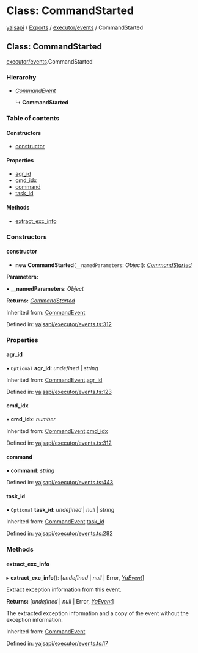 # Class: CommandStarted

[yajsapi](../yajsapi.md) / [Exports](../modules/) / [executor/events](../modules/executor_events.md) / CommandStarted

## Class: CommandStarted

[executor/events](../modules/executor_events.md).CommandStarted

### Hierarchy

* [_CommandEvent_](executor_events.commandevent.md)

  ↳ **CommandStarted**

### Table of contents

#### Constructors

* [constructor](executor_events.commandstarted.md#constructor)

#### Properties

* [agr\_id](executor_events.commandstarted.md#agr_id)
* [cmd\_idx](executor_events.commandstarted.md#cmd_idx)
* [command](executor_events.commandstarted.md#command)
* [task\_id](executor_events.commandstarted.md#task_id)

#### Methods

* [extract\_exc\_info](executor_events.commandstarted.md#extract_exc_info)

### Constructors

#### constructor

* **new CommandStarted**\(`__namedParameters`: _Object_\): [_CommandStarted_](executor_events.commandstarted.md)

**Parameters:**

• **\_\_namedParameters**: _Object_

**Returns:** [_CommandStarted_](executor_events.commandstarted.md)

Inherited from: [CommandEvent](executor_events.commandevent.md)

Defined in: [yajsapi/executor/events.ts:312](https://github.com/golemfactory/yajsapi/blob/289a25a/yajsapi/executor/events.ts#L312)

### Properties

#### agr\_id

• `Optional` **agr\_id**: _undefined_ \| _string_

Inherited from: [CommandEvent](executor_events.commandevent.md).[agr\_id](executor_events.commandevent.md#agr_id)

Defined in: [yajsapi/executor/events.ts:123](https://github.com/golemfactory/yajsapi/blob/289a25a/yajsapi/executor/events.ts#L123)

#### cmd\_idx

• **cmd\_idx**: _number_

Inherited from: [CommandEvent](executor_events.commandevent.md).[cmd\_idx](executor_events.commandevent.md#cmd_idx)

Defined in: [yajsapi/executor/events.ts:312](https://github.com/golemfactory/yajsapi/blob/289a25a/yajsapi/executor/events.ts#L312)

#### command

• **command**: _string_

Defined in: [yajsapi/executor/events.ts:443](https://github.com/golemfactory/yajsapi/blob/289a25a/yajsapi/executor/events.ts#L443)

#### task\_id

• `Optional` **task\_id**: _undefined_ \| _null_ \| _string_

Inherited from: [CommandEvent](executor_events.commandevent.md).[task\_id](executor_events.commandevent.md#task_id)

Defined in: [yajsapi/executor/events.ts:282](https://github.com/golemfactory/yajsapi/blob/289a25a/yajsapi/executor/events.ts#L282)

### Methods

#### extract\_exc\_info

▸ **extract\_exc\_info**\(\): \[_undefined_ \| _null_ \| Error, [_YaEvent_](executor_events.yaevent.md)\]

Extract exception information from this event.

**Returns:** \[_undefined_ \| _null_ \| Error, [_YaEvent_](executor_events.yaevent.md)\]

The extracted exception information and a copy of the event without the exception information.

Inherited from: [CommandEvent](executor_events.commandevent.md)

Defined in: [yajsapi/executor/events.ts:17](https://github.com/golemfactory/yajsapi/blob/289a25a/yajsapi/executor/events.ts#L17)


